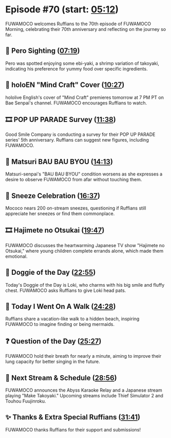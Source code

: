 # Episode #70 (start: [05:12](https://youtu.be/E_hsZFDEKPs?t=05m12s))

FUWAMOCO welcomes Ruffians to the 70th episode of FUWAMOCO Morning, celebrating their 70th anniversary and reflecting on the journey so far.

## 👀 Pero Sighting ([07:19](https://youtu.be/E_hsZFDEKPs?t=07m19s))

Pero was spotted enjoying some ebi-yaki, a shrimp variation of takoyaki, indicating his preference for yummy food over specific ingredients.

## 🎤 holoEN "Mind Craft" Cover ([10:27](https://youtu.be/E_hsZFDEKPs?t=10m27s))

hololive English's cover of "Mind Craft" premieres tomorrow at 7 PM PT on Bae Senpai's channel. FUWAMOCO encourages Ruffians to watch.

## 🎞️ POP UP PARADE Survey ([11:38](https://youtu.be/E_hsZFDEKPs?t=11m38s))

Good Smile Company is conducting a survey for their POP UP PARADE series' 5th anniversary. Ruffians can suggest new figures, including FUWAMOCO.

## 🤒 Matsuri BAU BAU BYOU ([14:13](https://youtu.be/E_hsZFDEKPs?t=14m13s))

Matsuri-senpai's "BAU BAU BYOU" condition worsens as she expresses a desire to observe FUWAMOCO from afar without touching them.

## 🎉 Sneeze Celebration ([16:37](https://youtu.be/E_hsZFDEKPs?t=16m37s))

Mococo nears 200 on-stream sneezes, questioning if Ruffians still appreciate her sneezes or find them commonplace.

## 🎞️ Hajimete no Otsukai ([19:47](https://youtu.be/E_hsZFDEKPs?t=19m47s))

FUWAMOCO discusses the heartwarming Japanese TV show "Hajimete no Otsukai," where young children complete errands alone, which made them emotional.

## 🐶 Doggie of the Day ([22:55](https://youtu.be/E_hsZFDEKPs?t=22m55s))

Today's Doggie of the Day is Loki, who charms with his big smile and fluffy chest. FUWAMOCO asks Ruffians to give Loki head pats.

## 🚶 Today I Went On A Walk ([24:28](https://youtu.be/E_hsZFDEKPs?t=24m28s))

Ruffians share a vacation-like walk to a hidden beach, inspiring FUWAMOCO to imagine finding or being mermaids.

## ❓ Question of the Day ([25:27](https://youtu.be/E_hsZFDEKPs?t=25m27s))

FUWAMOCO hold their breath for nearly a minute, aiming to improve their lung capacity for better singing in the future.

## 📅 Next Stream & Schedule ([28:56](https://youtu.be/E_hsZFDEKPs?t=28m56s))

FUWAMOCO announces the Abyss Karaoke Relay and a Japanese stream playing "Make Takoyaki." Upcoming streams include Thief Simulator 2 and Touhou Fuujinroku.

## ✨ Thanks & Extra Special Ruffians ([31:41](https://youtu.be/E_hsZFDEKPs?t=31m41s))

FUWAMOCO thanks Ruffians for their support and submissions!
